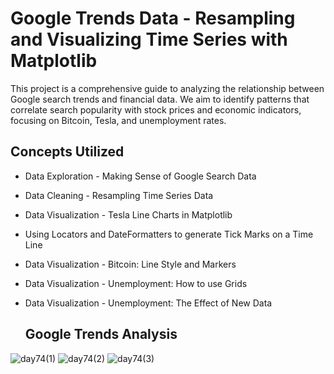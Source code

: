 # Google Trends Data - Resampling and Visualizing Time Series with Matplotlib
This project is a comprehensive guide to analyzing the relationship between Google search trends and financial data. We aim to identify patterns that correlate search popularity with stock prices and economic indicators, focusing on Bitcoin, Tesla, and unemployment rates.

## Concepts Utilized 
- Data Exploration - Making Sense of Google Search Data
- Data Cleaning - Resampling Time Series Data
- Data Visualization - Tesla Line Charts in Matplotlib
- Using Locators and DateFormatters to generate Tick Marks on a Time Line
- Data Visualization - Bitcoin: Line Style and Markers
- Data Visualization - Unemployment: How to use Grids
- Data Visualization - Unemployment: The Effect of New Data

  ## Google Trends Analysis
![day74(1)](https://user-images.githubusercontent.com/98851253/166164014-eae704af-fecd-4929-bdc6-4ebb2aff1fda.png)
![day74(2)](https://user-images.githubusercontent.com/98851253/166164015-26373f1e-3311-4383-9f87-3f76b93a27d6.png)
![day74(3)](https://user-images.githubusercontent.com/98851253/166164016-38ebacd2-4622-49fb-a916-8bc90bcebddd.png)

